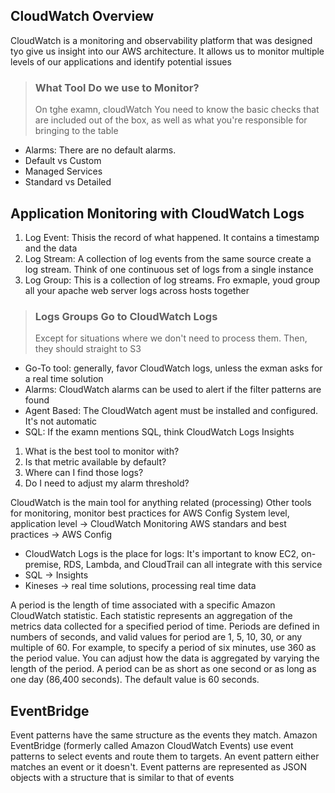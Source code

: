 ## CloudWatch Overview
CloudWatch is a monitoring and observability platform that was designed tyo give us insight into our AWS architecture. It allows us to monitor multiple levels of our applications and identify potential issues

> ### What Tool Do we use to Monitor?
> On tghe examn, cloudWatch
> You need to know the basic checks that are included out of the box, as well as what you're responsible for bringing to the table

- Alarms: There are no default alarms. 
- Default vs Custom
- Managed Services
- Standard vs Detailed

## Application Monitoring with CloudWatch Logs
1. Log Event: Thisis the record of what happened. It contains a timestamp and the data
2. Log Stream: A collection of log events from the same source create a log stream. Think of one continuous set of logs from a single instance
3. Log Group: This is a collection of log streams. Fro exmaple, youd group all your apache web server logs across hosts together 

> ### Logs Groups Go to CloudWatch Logs
> Except for situations where we don't need to process them. Then, they should straight to S3

- Go-To tool: generally, favor CloudWatch logs, unless the exman asks for a real time solution
- Alarms: CloudWatch alarms can be used to alert if the filter patterns are found 
- Agent Based: The CloudWatch agent must be installed and configured. It's not automatic
- SQL: If the examn mentions SQL, think CloudWatch Logs Insights

1. What is the best tool to monitor with?
2. Is that metric available by default?
3. Where can I find those logs?
4. Do I need to adjust my alarm threshold?

CloudWatch is the main tool for anything related (processing)
Other tools for monitoring, monitor best practices for AWS Config
System level, application level -> CloudWatch
Monitoring AWS standars and best practices -> AWS Config

- CloudWatch Logs is the place for logs: It's important to know EC2, on-premise, RDS, Lambda, and CloudTrail can all integrate with this service
- SQL -> Insights
- Kineses -> real time solutions, processing real time data

A period is the length of time associated with a specific Amazon CloudWatch statistic. Each statistic represents an aggregation of the metrics data collected for a specified period of time. Periods are defined in numbers of seconds, and valid values for period are 1, 5, 10, 30, or any multiple of 60. For example, to specify a period of six minutes, use 360 as the period value. You can adjust how the data is aggregated by varying the length of the period. A period can be as short as one second or as long as one day (86,400 seconds). The default value is 60 seconds.

## EventBridge
Event patterns have the same structure as the events they match. Amazon EventBridge (formerly called Amazon CloudWatch Events) use event patterns to select events and route them to targets. An event pattern either matches an event or it doesn't. Event patterns are represented as JSON objects with a structure that is similar to that of events

